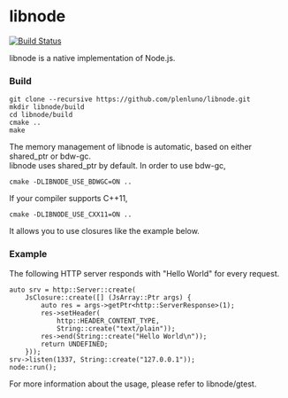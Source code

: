 libnode
=======

[![Build Status](https://travis-ci.org/plenluno/libnode.png?branch=master)](https://travis-ci.org/plenluno/libnode)

libnode is a native implementation of Node.js.

### Build

    git clone --recursive https://github.com/plenluno/libnode.git
    mkdir libnode/build
    cd libnode/build
    cmake ..
    make

The memory management of libnode is automatic, based on either shared_ptr or bdw-gc.  
libnode uses shared_ptr by default. In order to use bdw-gc,  

    cmake -DLIBNODE_USE_BDWGC=ON ..

If your compiler supports C++11,

    cmake -DLIBNODE_USE_CXX11=ON ..

It allows you to use closures like the example below.

### Example

The following HTTP server responds with "Hello World" for every request.

    auto srv = http::Server::create(
        JsClosure::create([] (JsArray::Ptr args) {
            auto res = args->getPtr<http::ServerResponse>(1);
            res->setHeader(
                http::HEADER_CONTENT_TYPE,
                String::create("text/plain"));
            res->end(String::create("Hello World\n"));
            return UNDEFINED;
        }));
    srv->listen(1337, String::create("127.0.0.1"));
    node::run();

For more information about the usage, please refer to libnode/gtest.
